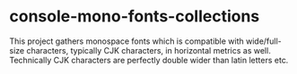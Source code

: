 # console-mono-fonts-collections
This project gathers monospace fonts which is compatible with wide/full-size characters, typically CJK characters, in horizontal metrics as well. Technically CJK characters are perfectly double wider than latin letters etc.

